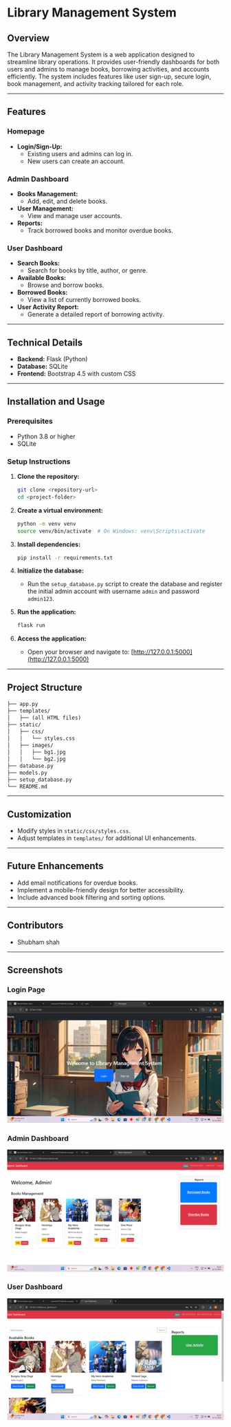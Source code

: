 # Library Management System

## Overview
The Library Management System is a web application designed to streamline library operations. It provides user-friendly dashboards for both users and admins to manage books, borrowing activities, and accounts efficiently. The system includes features like user sign-up, secure login, book management, and activity tracking tailored for each role.

---

## Features

### Homepage
- **Login/Sign-Up:**
  - Existing users and admins can log in.
  - New users can create an account.

### Admin Dashboard
- **Books Management:**
  - Add, edit, and delete books.
- **User Management:**
  - View and manage user accounts.
- **Reports:**
  - Track borrowed books and monitor overdue books.

### User Dashboard
- **Search Books:**
  - Search for books by title, author, or genre.
- **Available Books:**
  - Browse and borrow books.
- **Borrowed Books:**
  - View a list of currently borrowed books.
- **User Activity Report:**
  - Generate a detailed report of borrowing activity.

---

## Technical Details
- **Backend:** Flask (Python)
- **Database:** SQLite
- **Frontend:** Bootstrap 4.5 with custom CSS

---

## Installation and Usage

### Prerequisites
- Python 3.8 or higher
- SQLite

### Setup Instructions

1. **Clone the repository:**
   ```bash
   git clone <repository-url>
   cd <project-folder>
   ```

2. **Create a virtual environment:**
   ```bash
   python -m venv venv
   source venv/bin/activate  # On Windows: venv\Scripts\activate
   ```

3. **Install dependencies:**
   ```bash
   pip install -r requirements.txt
   ```

4. **Initialize the database:**
   - Run the `setup_database.py` script to create the database and register the initial admin account with username `admin` and password `admin123`.

5. **Run the application:**
   ```bash
   flask run
   ```

6. **Access the application:**
   - Open your browser and navigate to: [http://127.0.0.1:5000](http://127.0.0.1:5000)

---

## Project Structure
```
├── app.py
├── templates/
│   ├── (all HTML files)
├── static/
│   ├── css/
│   │   └── styles.css
│   ├── images/
│   │   ├── bg1.jpg
│   │   └── bg2.jpg
├── database.py
├── models.py
├── setup_database.py
└── README.md
```

---

## Customization
- Modify styles in `static/css/styles.css`.
- Adjust templates in `templates/` for additional UI enhancements.

---

## Future Enhancements
- Add email notifications for overdue books.
- Implement a mobile-friendly design for better accessibility.
- Include advanced book filtering and sorting options.

---

## Contributors
- Shubham shah

---

## Screenshots
### Login Page
![Login Page](static/images/login_screenshot.png)

### Admin Dashboard
![Admin Dashboard](static/images/admin_dashboard_screenshot.png)

### User Dashboard
![User Dashboard](static/images/user_dashboard_screenshot.png)
